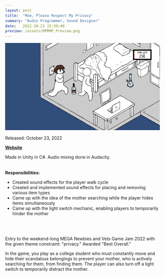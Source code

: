 ```yaml
---
layout: post
title:  "Mom, Please Respect My Privacy"
summary: "Audio Programmer, Sound Designer"
date:   2022-10-23 15:39:40
preview: /assets/MPRMP_Preview.png
---
```


![Picture 1](/assets/MPRMP_Full.png)

Released: October 23, 2022

**[Website](https://gvolt.itch.io/hide-your-stuff)**

Made in Unity in C#.
Audio mixing done in Audacity.
<br />
<br />
<br />
**Responsibilities:**
- Created sound effects for the player walk cycle
- Created and implemented sound effects for placing and removing various item types
- Came up with the idea of the mother searching while the player hides items simultaneously
- Came up with the light switch mechanic, enabling players to temporarily hinder the mother
<br />
<br />
<br />
Entry to the weekend-long MEGA Newbies and Vets Game Jam 2022 with the given theme constraint: "privacy." Awarded "Best Overall."

In the game, you play as a college student who must constantly move and hide their scandalous belongings to prevent your mother, who is actively searching for them, from finding them. The player can also turn off a light switch to temporarily distract the mother.